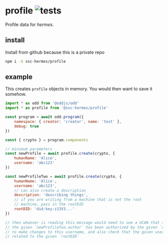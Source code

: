 # profile ![tests](https://github.com/ssc-hermes/profile/actions/workflows/nodejs.yml/badge.svg)

Profile data for *hermes*.

## install
Install from github because this is a private repo

```bash
npm i -S ssc-hermes/profile
```

## example
This creates `profile` objects in memory. You would then want to save it somehow.

```js
import * as odd from '@oddjs/odd'
import * as profile from '@ssc-hermes/profile'

const program = await odd.program({
    namespace: { creator: 'creator', name: 'test' },
    debug: true
})

const { crypto } = program.components

// minimum parameters
const newProfile = await profile.create(crypto, {
    humanName: 'Alice',
    username: 'abc123'
})
```

```js
const newProfileTwo = await profile.create(crypto, {
    humanName: 'Alice',
    username: 'abc123',
    // can also create a description
    description: 'describing things',
    // if you are writing from a machine that is not the root
    // machine, pass in the rootDID
    rootDID: 'did:key:z13V3...'
})

// then whoever is reading this message would need to see a UCAN that says that
// the given `newProfileTwo.author` has been authorized by the given `rootDID`
// to make changes to this username, and also check that the given username is
// related to the given `rootDID`
```
